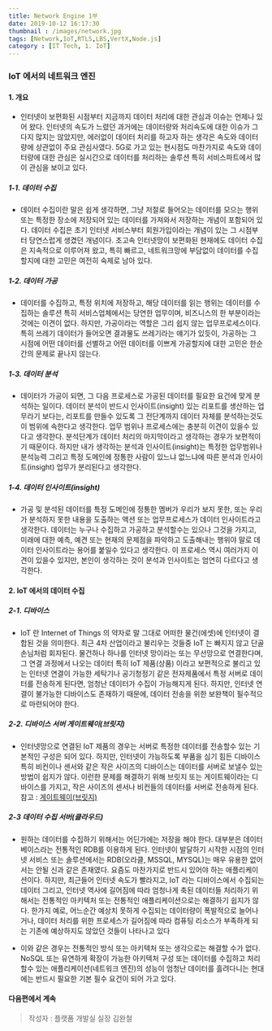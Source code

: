 ```yaml
---
title: Network Engine 1부
date: 2019-10-12 16:17:30
thumbnail : /images/network.jpg
tags: [Network,IoT,RTLS,LBS,VertX,Node.js]
category : [IT Tech, 1. IoT]
---
```


### IoT 에서의 네트워크 엔진
#### 1. 개요

- 인터넷이 보편화된 시점부터 지금까지 데이터 처리에 대한 관심과 이슈는 언제나 있어 왔다. 인터넷의 속도가 느렸던 과거에는 데이터량와 처리속도에 대한 이슈가 그다지 많지는 않았지만, 에러없이 데이터 처리를 하고자 하는 생각은 속도와 데이터량에 상관없이 주요 관심사였다. 5G로 가고 있는 현시점도 마찬가지로 속도와 데이터량에 대한 관심은 실시간으로 데이터를 처리하는 솔루션 특히 서비스파트에서 많이 관심을 보이고 있다.

##### 1-1. 데이터 수집

- 데이터 수집이란 말은 쉽게 생각하면, 그냥 저절로 들어오는 데이터를 모으는 행위 또는 특정한 장소에 저장되어 있는 데이터를 가져와서 저장하는 개념이 포함되어 있다. 데이터 수집은 초기 인터넷 서비스부터 회원가입이라는 개념이 있는 그 시점부터 당연스럽게 생겼던 개념이다. 초고속 인터넷망이 보편화된 현재에도 데이터 수집은 지속적으로 이루어져 왔고, 특히 빠르고, 네트워크망에 부담없이 데이터를 수집할지에 대한 고민은 여전히 숙제로 남아 있다.

##### 1-2. 데이터 가공

- 데이터를 수집하고, 특정 위치에 저장하고, 해당 데이터를 읽는 행위는 데이터를 수집하는 솔루션 특히 서비스업체에서는 당연한 업무이며, 비즈니스의 한 부분이라는것에는 이견이 없다. 하지만, 가공이라는 역할은 그리 쉽지 않는 업무프로세스이다. 특히 쓰레기 데이터가 들어오면 결과물도 쓰레기라는 얘기가 있듯이, 가공하는 그 시점에 어떤 데이터를 선별하고 어떤 데이터를 이쁘게 가공할지에 대한 고민은 한순간의 문제로 끝나지 않는다.

##### 1-3. 데이터 분석
- 데이터가 가공이 되면, 그 다음 프로세스로 가공된 데이터를 필요한 요건에 맞게 분석하는 일이다. 데이터 분석이 반드시 인사이트(insight) 있는 리포트를 생산하는 업무라기 보다는, 리포트를 만들수 있도록 그 전단계까지 데이터 자체를 분석하는것도 이 범위에 속한다고 생각한다. 업무 범위나 프로세스에는 충분히 이견이 있을수 있다고 생각한다. 분석단계가 데이터 처리의 마지막이라고 생각하는 경우가 보편적이기 때문이다. 하지만 내가 생각하는 분석과 인사이트(insight)는 특정한 업무범위나 분석능력 그리고 특정 도메인에 정통한 사람이 있느냐 없느냐에 따른 분석과 인사이트(insight) 업무가 분리된다고 생각한다. 

##### 1-4. 데이터 인사이트(insight)
- 가공 및 분석된 데이터를 특정 도메인에 정통한 멤버가 우리가 보지 못한, 또는 우리가 분석하지 못한 내용을 도출하는 액션 또는 업무프로세스가 데이터 인사이트라고 생각한다. 데이터는 누구나 수집하고 가공하고 분석할수는 있으나 그것을 가지고, 미래에 대한 예측, 예견 또는 현재의 문제점을 파악하고 도출해내는 행위야 말로 데이터 인사이트라는 용어를 붙일수 있다고 생각한다. 이 프로세스 역시 여러가지 이견이 있을수 있지만, 본인이 생각하는 것이 분석과 인사이트는 엄연히 다르다고 생각한다.

#### 2. IoT 에서의 데이터 수집

##### 2-1. 디바이스 
- IoT 란 Internet of Things 의 약자로 말 그대로 어떠한 물건(에셋)에 인터넷이 결합된 것을 의미한다. 최근 4차 산업이라고 불리우는 것들중 IoT 는 빠지지 않고 단골손님처럼 회자된다. 물건하나 하나를 인터넷 망이라는 또는 무선망으로 연결한다며, 그 연결 과정에서 나오는 데이터 특히 IoT 제품(상품) 이라고 보편적으로 불리고 있는 인터넷 연결이 가능한 세탁기나 공기청정기 같은 전자제품에서 특정 서버로 데이터를 전송하게 된다면, 엄청난 데이터가 수집이 가능해지게 된다. 하지만, 인터넷 연결이 불가능한 디바이스도 존재하기 때문에, 데이터 전송을 위한 보완책이 필수적으로 마련되어야 한다. 

 
##### 2-2. 디바이스 서버 게이트웨이(브릿지)
- 인터넷망으로 연결된 IoT 제품의 경우는 서버로 특정한 데이터를 전송할수 있는 기본적인 구성은 되어 있다. 하지만, 인터넷이 가능하도록 부품을 심기 힘든 디바이스 특히 비컨이나 센서와 같은 작은 사이즈의 디바이스는 데이터를 서버로 보낼수 있는 방법이 쉽지가 않다. 이런한 문제를 해결하기 위해 브릿지 또는 게이트웨이라는 디바이스를 가지고, 작은 사이즈의 센서나 비컨들의 데이터를 서버로 전송하게 된다. 참고 :  [게이트웨이(브릿지)](http://pntbiz.co.kr/index.php/home/product/indoorplus-rtls-hw/)

##### 2-3 데이터 수집 서버(클라우드)
- 원하는 데이터를 수집하기 위해서는 어딘가에는 저장을 해야 한다. 대부분은 데이터베이스라는 전통적인 RDB를 이용하게 된다. 인터넷이 발달하기 시작한 시점의 인터넷 서비스 또는 솔루션에서는 RDB(오라클, MSSQL, MYSQL)는 매우 유용한 없어서는 안될 신과 같은 존재였다. 요즘도 마찬가지로 반드시 있어야 하는 애플리케이션이다. 하지만, 최근들어 인터넷 속도가 빨라지고, IoT 라는 디바이스에서 수집되는 데이터 그리고, 인터넷 역사에 길어짐에 따라 엄청나게 축된 데이터들 처리하기 위해서는 전통적인 아키텍처 또는 전통적인 애플리케이션으로는 해결하기 쉽지가 않다. 한가지 예로, 어느순간 예상치 못하게 수집되는 데이터량이 폭발적으로 늘어나거나, 데이터 처리를 위한 프로세스가 길어짐에 따라 컴퓨팅 리소스가 부족하게 되는 기존에 예상하지도 않았던 것들이 나타나고 있다


- 이와 같은 경우는 전통적인 방식 또는 아키텍처 또는 생각으로는 해결할 수가 없다. NoSQL 또는 유연하게 확장이 가능한 아키텍처 구성 또는 데이터를 수집하고 처리할수 있는 애플리케이션(네트워크 엔진)의 성능이 엄청난 데이터를 흘려다니는 현대에는 반드시 필요한 기본 필수 요건이 되어 가고 있다. 


#### 다음편에서 계속


> 작성자 : 플랫폼 개발실 실장 김완철